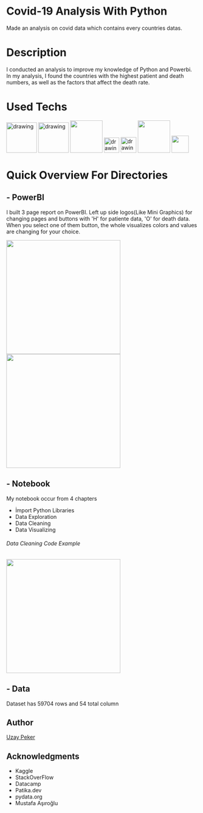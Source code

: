 # Covid-19 Analysis With Python

Made an analysis on covid data which contains every countries datas.

# Description

I conducted an analysis to improve my knowledge of Python and Powerbi. In my analysis, I found the countries with the highest patient and death numbers, as well as the factors that affect the death rate.

# Used Techs

<img src="https://logos-world.net/wp-content/uploads/2021/10/Python-Symbol.png" alt="drawing" width="80"/>
<img src="https://upload.wikimedia.org/wikipedia/commons/thumb/e/ed/Pandas_logo.svg/2560px-Pandas_logo.svg.png" alt="drawing" width="80"/>
<img src="https://upload.wikimedia.org/wikipedia/commons/thumb/3/31/NumPy_logo_2020.svg/1200px-NumPy_logo_2020.svg.png" width="85"/>
<img src="https://upload.wikimedia.org/wikipedia/commons/thumb/0/01/Created_with_Matplotlib-logo.svg/1024px-Created_with_Matplotlib-logo.svg.png" alt="drawing" width="40"/>
<img src="https://user-images.githubusercontent.com/315810/92161415-9e357100-edfe-11ea-917d-f9e33fd60741.png" alt="drawing" width="41"/>
<img src="https://spontoreau.files.wordpress.com/2018/02/powerbi.png?w=1100" width="85"/>
<img src="https://upload.wikimedia.org/wikipedia/commons/thumb/3/38/Jupyter_logo.svg/1200px-Jupyter_logo.svg.png" width="45"/>


# Quick Overview For Directories

## - PowerBI
I built 3 page report on PowerBI. Left up side logos(Like Mini Graphics) for changing pages and buttons with 'H' for patiente data, 'O' for death data. When you select one of them button, the whole visualizes colors and values are changing for your choice.


<img src="27.png" width="300"/>
<img src="26.png" width="300"/>

## - Notebook
My notebook occur from 4 chapters
* İmport Python Libraries
* Data Exploration
* Data Cleaning
* Data Visualizing

###### Data Cleaning Code Example

<img src="29.png" width="300"/>

## - Data
Dataset has 59704 rows and 54 total column


## Author
[Uzay Peker](https://www.linkedin.com/in/uzaypeker/)

## Acknowledgments

* Kaggle
* StackOverFlow
* Datacamp
* Patika.dev
* pydata.org
* Mustafa Aşıroğlu
